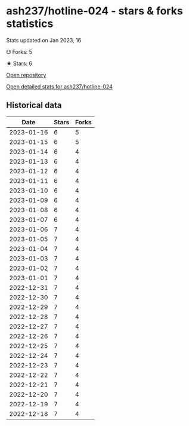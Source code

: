 # ash237/hotline-024 - stars & forks statistics

Stats updated on Jan 2023, 16

☋ Forks: 5

★ Stars: 6

[Open repository](https://github.com/ash237/hotline-024)

[Open detailed stats for ash237/hotline-024](https://reviewgithub.com/rep/ash237/hotline-024)

## Historical data
| Date | Stars | Forks |
|------|-------|-------|
| 2023-01-16 | 6 | 5 | 
| 2023-01-15 | 6 | 5 | 
| 2023-01-14 | 6 | 4 | 
| 2023-01-13 | 6 | 4 | 
| 2023-01-12 | 6 | 4 | 
| 2023-01-11 | 6 | 4 | 
| 2023-01-10 | 6 | 4 | 
| 2023-01-09 | 6 | 4 | 
| 2023-01-08 | 6 | 4 | 
| 2023-01-07 | 6 | 4 | 
| 2023-01-06 | 7 | 4 | 
| 2023-01-05 | 7 | 4 | 
| 2023-01-04 | 7 | 4 | 
| 2023-01-03 | 7 | 4 | 
| 2023-01-02 | 7 | 4 | 
| 2023-01-01 | 7 | 4 | 
| 2022-12-31 | 7 | 4 | 
| 2022-12-30 | 7 | 4 | 
| 2022-12-29 | 7 | 4 | 
| 2022-12-28 | 7 | 4 | 
| 2022-12-27 | 7 | 4 | 
| 2022-12-26 | 7 | 4 | 
| 2022-12-25 | 7 | 4 | 
| 2022-12-24 | 7 | 4 | 
| 2022-12-23 | 7 | 4 | 
| 2022-12-22 | 7 | 4 | 
| 2022-12-21 | 7 | 4 | 
| 2022-12-20 | 7 | 4 | 
| 2022-12-19 | 7 | 4 | 
| 2022-12-18 | 7 | 4 | 

